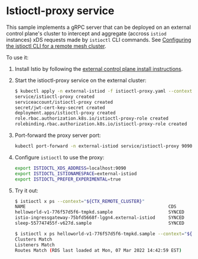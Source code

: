# Istioctl-proxy service

This sample implements a gRPC server that can be deployed on an external control plane's cluster to
intercept and aggregate (accross `istiod` instances) xDS requests made by `istioctl` CLI commands.
See [Configuring the istioctl CLI for a remote mesh cluster](https://istio.io/blog/2022/istioctl-proxy/).

To use it:

1. Install Istio by following the [external control plane install instructions](https://istio.io/latest/docs/setup/install/external-controlplane/).

1. Start the istioctl-proxy service on the external cluster:

    ```bash
    $ kubectl apply -n external-istiod -f istioctl-proxy.yaml --context="${CTX_EXTERNAL_CLUSTER}"
    service/istioctl-proxy created
    serviceaccount/istioctl-proxy created
    secret/jwt-cert-key-secret created
    deployment.apps/istioctl-proxy created
    role.rbac.authorization.k8s.io/istioctl-proxy-role created
    rolebinding.rbac.authorization.k8s.io/istioctl-proxy-role created
    ```

1. Port-forward the proxy server port:

    ```bash
    kubectl port-forward -n external-istiod service/istioctl-proxy 9090:9090 --context="${CTX_EXTERNAL_CLUSTER}"
    ```

1. Configure `istioctl` to use the proxy:

    ```bash
    export ISTIOCTL_XDS_ADDRESS=localhost:9090
    export ISTIOCTL_ISTIONAMESPACE=external-istiod
    export ISTIOCTL_PREFER_EXPERIMENTAL=true
    ```

1. Try it out:

    ```bash
    $ istioctl x ps --context="${CTX_REMOTE_CLUSTER}"
    NAME                                                      CDS        LDS        EDS        RDS        ISTIOD         VERSION
    helloworld-v1-776f57d5f6-tmpkd.sample                     SYNCED     SYNCED     SYNCED     SYNCED     <external>     1.12.1
    istio-ingressgateway-75bfd5668f-lggn4.external-istiod     SYNCED     SYNCED     SYNCED     SYNCED     <external>     1.12.1
    sleep-557747455f-v627d.sample                             SYNCED     SYNCED     SYNCED     SYNCED     <external>     1.12.1
    ```

    ```bash
    $ istioctl x ps helloworld-v1-776f57d5f6-tmpkd.sample --context="${CTX_REMOTE_CLUSTER}"
    Clusters Match
    Listeners Match
    Routes Match (RDS last loaded at Mon, 07 Mar 2022 14:42:59 EST)
    ```

